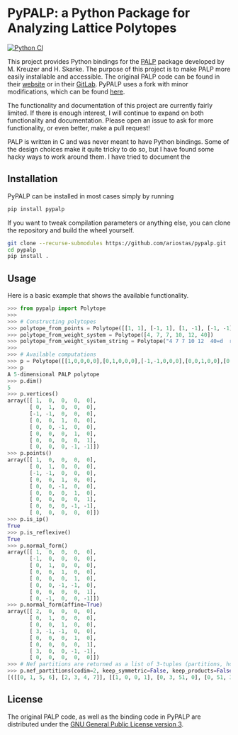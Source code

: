 # PyPALP: a Python Package for Analyzing Lattice Polytopes

[![Python CI](https://github.com/ariostas/pypalp/actions/workflows/python.yml/badge.svg)](https://github.com/ariostas/pypalp/actions/workflows/python.yml)

This project provides Python bindings for the [PALP](http://hep.itp.tuwien.ac.at/~kreuzer/CY/CYpalp.html) package developed by M. Kreuzer and H. Skarke. The purpose of this project is to make PALP more easily installable and accessible. The original PALP code can be found in their [website](http://hep.itp.tuwien.ac.at/~kreuzer/CY/CYpalp.html) or in their [GitLab](https://gitlab.com/stringstuwien/PALP). PyPALP uses a fork with minor modifications, which can be found [here](https://github.com/ariostas/PALP).

The functionality and documentation of this project are currently fairly limited. If there is enough interest, I will continue to expand on both functionality and documentation. Please open an issue to ask for more functionality, or even better, make a pull request!

PALP is written in C and was never meant to have Python bindings. Some of the design choices make it quite tricky to do so, but I have found some hacky ways to work around them. I have tried to document the

## Installation

PyPALP can be installed in most cases simply by running
```bash
pip install pypalp
```

If you want to tweak compilation parameters or anything else, you can clone the repository and build the wheel yourself.
```bash
git clone --recurse-submodules https://github.com/ariostas/pypalp.git
cd pypalp
pip install .
```

## Usage

Here is a basic example that shows the available functionality.

```python
>>> from pypalp import Polytope
>>>
>>> # Constructing polytopes
>>> polytope_from_points = Polytope([[1, 1], [-1, 1], [1, -1], [-1, -1]])
>>> polytope_from_weight_system = Polytope([4, 7, 7, 10, 12, 40])
>>> polytope_from_weight_system_string = Polytope("4 7 7 10 12  40=d  rn  H:28  16  M: 23  7  N:25  6  P:3  F:2  7 12")
>>>
>>> # Available computations
>>> p = Polytope([[1,0,0,0,0],[0,1,0,0,0],[-1,-1,0,0,0],[0,0,1,0,0],[0,0,-1,0,0],[0,0,0,1,0],[0,0,0,0,1],[0,0,0,-1,-1]])
>>> p
A 5-dimensional PALP polytope
>>> p.dim()
5
>>> p.vertices()
array([[ 1,  0,  0,  0,  0],
       [ 0,  1,  0,  0,  0],
       [-1, -1,  0,  0,  0],
       [ 0,  0,  1,  0,  0],
       [ 0,  0, -1,  0,  0],
       [ 0,  0,  0,  1,  0],
       [ 0,  0,  0,  0,  1],
       [ 0,  0,  0, -1, -1]])
>>> p.points()
array([[ 1,  0,  0,  0,  0],
       [ 0,  1,  0,  0,  0],
       [-1, -1,  0,  0,  0],
       [ 0,  0,  1,  0,  0],
       [ 0,  0, -1,  0,  0],
       [ 0,  0,  0,  1,  0],
       [ 0,  0,  0,  0,  1],
       [ 0,  0,  0, -1, -1],
       [ 0,  0,  0,  0,  0]])
>>> p.is_ip()
True
>>> p.is_reflexive()
True
>>> p.normal_form()
array([[ 1,  0,  0,  0,  0],
       [-1,  0,  0,  0,  0],
       [ 0,  1,  0,  0,  0],
       [ 0,  0,  1,  0,  0],
       [ 0,  0,  0,  1,  0],
       [ 0,  0, -1, -1,  0],
       [ 0,  0,  0,  0,  1],
       [ 0, -1,  0,  0, -1]])
>>> p.normal_form(affine=True)
array([[ 2,  0,  0,  0,  0],
       [ 0,  1,  0,  0,  0],
       [ 0,  0,  1,  0,  0],
       [ 3, -1, -1,  0,  0],
       [ 0,  0,  0,  1,  0],
       [ 0,  0,  0,  0,  1],
       [ 3,  0,  0, -1, -1],
       [ 0,  0,  0,  0,  0]])
>>> # Nef partitions are returned as a list of 3-tuples (partitions, hodge_diamond, chi)
>>> p.nef_partitions(codim=2, keep_symmetric=False, keep_products=False, keep_projections=False, with_hodge_numbers=True)
[([[0, 1, 5, 6], [2, 3, 4, 7]], [[1, 0, 0, 1], [0, 3, 51, 0], [0, 51, 3, 0], [1, 0, 0, 1]], -96), ([[0, 1, 3, 5], [2, 4, 6, 7]], [[1, 0, 0, 1], [0, 3, 51, 0], [0, 51, 3, 0], [1, 0, 0, 1]], -96), ([[0, 1, 3, 5, 6], [2, 4, 7]], [[1, 0, 0, 1], [0, 3, 60, 0], [0, 60, 3, 0], [1, 0, 0, 1]], -114), ([[0, 1, 3, 4, 5], [2, 6, 7]], [[1, 0, 0, 1], [0, 3, 51, 0], [0, 51, 3, 0], [1, 0, 0, 1]], -96), ([[0, 1, 3, 4, 5, 6], [2, 7]], [[1, 0, 0, 1], [0, 3, 69, 0], [0, 69, 3, 0], [1, 0, 0, 1]], -132), ([[0, 1, 2, 5], [3, 4, 6, 7]], [[1, 0, 0, 1], [0, 9, 27, 0], [0, 27, 9, 0], [1, 0, 0, 1]], -36), ([[0, 1, 2, 5, 6], [3, 4, 7]], [[1, 0, 0, 1], [0, 3, 75, 0], [0, 75, 3, 0], [1, 0, 0, 1]], -144), ([[0, 1, 2, 3], [4, 5, 6, 7]], [[1, 0, 0, 1], [0, 19, 19, 0], [0, 19, 19, 0], [1, 0, 0, 1]], 0), ([[0, 1, 2, 3, 5], [4, 6, 7]], [[1, 0, 0, 1], [0, 6, 51, 0], [0, 51, 6, 0], [1, 0, 0, 1]], -90), ([[0, 1, 2, 3, 5, 6], [4, 7]], [[1, 0, 0, 1], [0, 3, 75, 0], [0, 75, 3, 0], [1, 0, 0, 1]], -144), ([[0, 1, 2, 3, 4, 5], [6, 7]], [[1, 0, 0, 1], [0, 3, 75, 0], [0, 75, 3, 0], [1, 0, 0, 1]], -144)]
```

## License

The original PALP code, as well as the binding code in PyPALP are distributed under the [GNU General Public License version 3](https://www.gnu.org/licenses/gpl-3.0.txt).
